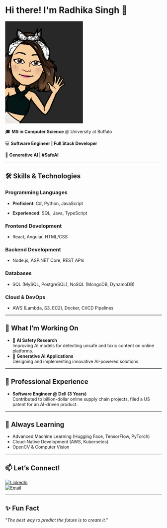 # Hi there! I'm Radhika Singh 👋
<img src="https://github.com/radhika-singh-10/radhika-singh-10/blob/main/radhikasingh.png" alt="Radhika Singh"  width="250"/>

🎓 **MS in Computer Science** @ University at Buffalo  

💻 **Software Engineer | Full Stack Developer** 

🤖 **Generative AI | #SafeAI**  

---

## 🛠️ Skills & Technologies

### **Programming Languages**

- **Proficient**: C#, Python, JavaScript
   
- **Experienced**: SQL, Java, TypeScript

### **Frontend Development**
- React, Angular, HTML/CSS  

### **Backend Development**
- Node.js, ASP.NET Core, REST APIs  

### **Databases**
- SQL (MySQL, PostgreSQL), NoSQL (MongoDB, DynamoDB)  

### **Cloud & DevOps**
- AWS (Lambda, S3, EC2), Docker, CI/CD Pipelines  

---

## 🚀 What I’m Working On
- 🌟 **AI Safety Research**  
  Improving AI models for detecting unsafe and toxic content on online platforms.  
- 🤖 **Generative AI Applications**  
  Designing and implementing innovative AI-powered solutions.  

---

## 💼 Professional Experience
- **Software Engineer @ Dell (3 Years)**  
  Contributed to billion-dollar online supply chain projects, filed a US patent for an AI-driven product.  

---

## 🌱 Always Learning
- Advanced Machine Learning (Hugging Face, TensorFlow, PyTorch)  
- Cloud-Native Development (AWS, Kubernetes)  
- OpenCV & Computer Vision  

---

## 📫 Let’s Connect!
[![LinkedIn](https://img.shields.io/badge/-LinkedIn-blue?style=flat-square&logo=linkedin&logoColor=white)](https://linkedin.com/in/radhika-singh)  
[![Email](https://img.shields.io/badge/-Email-D14836?style=flat-square&logo=gmail&logoColor=white)](mailto:radhika.singh@example.com)  

---

## ✨ Fun Fact
_"The best way to predict the future is to create it."_  

<!---
Radhika-singh-10/radhika-singh-10 is a ✨ special ✨ repository because its `README.md` (this file) appears on your GitHub profile.
You can click the Preview link to take a look at your changes.

- 🌱 I’m currently learning to strengthen my data analytics, science, and mathematical foundations...
- 💞️ I'm looking to collaborate on new opportunities in the field of data analytics, science...
--->
